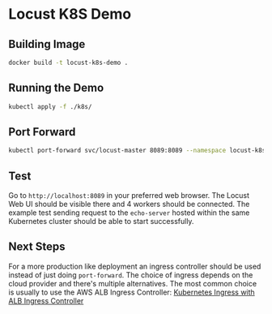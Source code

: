 # Locust K8S Demo

## Building Image

```sh
docker build -t locust-k8s-demo .
```

## Running the Demo

```sh
kubectl apply -f ./k8s/
```

## Port Forward

```sh
kubectl port-forward svc/locust-master 8089:8089 --namespace locust-k8s-demo
```

## Test

Go to `http://localhost:8089` in your preferred web browser. The Locust Web UI should be visible there and 4 workers should be connected. The example test sending request to the `echo-server` hosted within the same Kubernetes cluster should be able to start successfully.

## Next Steps

For a more production like deployment an ingress controller should be used instead of just doing `port-forward`. The choice of ingress depends on the cloud provider and there's multiple alternatives. The most common choice is usually to use the AWS ALB Ingress Controller: [Kubernetes Ingress with ALB Ingress Controller](https://aws.amazon.com/blogs/opensource/kubernetes-ingress-aws-alb-ingress-controller/)


